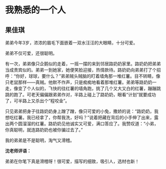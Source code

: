 # 我熟悉的一个人 #

## 果佳琪 ##

弟弟今年3岁，浓浓的眉毛下面嵌着一双水汪汪的大眼睛，十分可爱。
   
弟弟不仅可爱，还很聪明。
   
有一次，弟弟像只企鹅似的走着，一摇一摆的来到邻居路奶奶家里。路奶奶把弟弟当成贵宾似的。弟弟一到她家，她便笑脸迎接，热情款待。路奶奶向弟弟打了个招呼：“你好，球球，要什么？”弟弟贼头贼脑的盯着墙角那一堆红薯。目不转睛，像只老鼠那样——真贼。他默不作声，只是痴痴地看着那堆红薯。弟弟等路奶奶一走，像变了个人似的，飞快的往红薯的墙角跑，挑了几个又大又白的红薯，蹦蹦跳跳的跑了。可老天偏偏跟弟弟作对，半路上碰上了路奶奶，眼看“计划”就要成功了，可半路上又杀出个“程咬金”。
   
只见弟弟把身子往路奶奶身上蹭了蹭，像只可爱的小兔，撒娇的说：“路奶奶，我想吃红薯。我已经拿了，你帮我洗，好吗？”说着把藏在背后的小手伸了出来，露出两个圆溜溜的红薯。路奶奶见他诚实又可爱，满口答应了。我赞叹道：“小弟，你真聪明，就连路奶奶也被你骗过去了。”
   
我的弟弟是不是聪明，淘气又滑稽。

**沈老师评语：**

弟弟在你笔下真是滑稽呀！很可爱，描写的细致，吸引人，选材也新！
